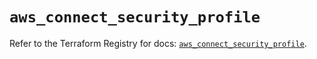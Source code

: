 # `aws_connect_security_profile`

Refer to the Terraform Registry for docs: [`aws_connect_security_profile`](https://registry.terraform.io/providers/hashicorp/aws/5.53.0/docs/resources/connect_security_profile).

